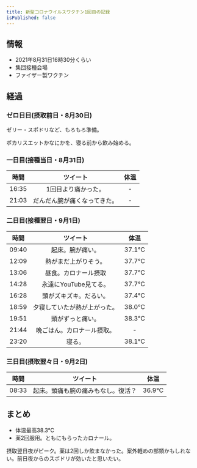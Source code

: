 ```yaml
---
title: 新型コロナウイルスワクチン1回目の記録
isPublished: false
---
```


## 情報

- 2021年8月31日16時30分くらい
- 集団接種会場
- ファイザー製ワクチン

## 経過

### ゼロ日目(摂取前日・8月30日)

ゼリー・スポドリなど、もろもろ準備。

ポカリスエットかなにかを、寝る前から飲み始める。

### 一日目(接種当日・8月31日)

|時間|ツイート|体温|
|:--:|:------:|:--:|
|16:35|1回目より痛かった。|-|
|21:03|だんだん腕が痛くなってきた。|-|

### 二日目(接種翌日・9月1日)

|時間|ツイート|体温|
|:--:|:------:|:--:|
|09:40|起床。腕が痛い。|37.1℃|
|12:09|熱がまだ上がりそう。|37.7℃|
|13:06|昼食。カロナール摂取|37.7℃|
|14:28|永遠にYouTube見てる。|37.7℃|
|16:28|頭がズキズキ。だるい。|37.4℃|
|18:59|夕寝していたが熱が上がった。|38.0℃|
|19:51|頭がずっと痛い。|38.3℃|
|21:44|晩ごはん。カロナール摂取。|-|
|23:20|寝る。|38.1℃|


### 三日目(摂取翌々日・9月2日)

|時間|ツイート|体温|
|:--:|:------:|:--:|
|08:33|起床。頭痛も腕の痛みもなし。復活？|36.9℃|

## まとめ

- 体温最高38.3℃
- 薬2回服用。ともにもらったカロナール。

摂取翌日夜がピーク。薬は2回しか飲まなかった。案外軽めの部類かもしれない。前日夜からのスポドリが効いたと思いたい。